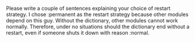 
Please write a couple of sentences explaining your choice of restart
strategy.
I chose :permanent as the restart strategy because other modules depend on this guy.
Without the dictionary, other modules cannot work normally.
Therefore, under no situations should the dictionary end without a restart,
even if someone shuts it down with reason :normal.